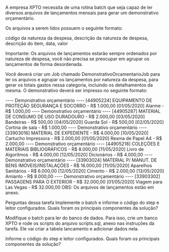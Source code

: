 A empresa XPTO necessita de uma rotina batch que seja capaz de ler diversos arquivos de lançamentos mensais para gerar um demonstrativo orçamentário.

Os arquivos a serem lidos possuem o seguinte formato:

código da natureza da despesa, descrição da natureza de despesa, descrição do item, data, valor

Importante: Os arquivos de lançamentos estarão sempre ordenados por natureza de despesa, você não precisa se preocupar em agrupar os lançamentos de forma desordenada.

Você deverá criar um Job chamado DemonstrativoOrcamentarioJob para ler os arquivos e agrupar os lançamentos por natureza da despesa, para gerar os totais gastos nessa categoria, incluindo os detalhamentos da mesma. O demonstrativo deverá ser impresso no seguinte formato:

---- Demonstrativo orçamentário ----
[44905224] EQUIPAMENTO DE PROTEÇÃO SEGURANÇA E SOCORRO - R$ 1.000,00
	 [01/05/2020] Alarme - R$ 1.000,00
---- Demonstrativo orçamentário ----
[44905287] MATERIAL DE CONSUMO DE USO DURADOURO - R$ 2.000,00
	 [03/05/2020] Bandeiras - R$ 500,00
	 [04/05/2020] Guarda Sol - R$ 500,00
	 [02/05/2020] Cortina de sala - R$ 1.000,00
---- Demonstrativo orçamentário ----
[33903016] MATERIAL DE EXPEDIENTE - R$ 4.000,00
	 [10/05/2020] Cartucho Impressora - R$ 2.000,00
	 [01/05/2020] Resma de Papel A4 - R$ 2.000,00
---- Demonstrativo orçamentário ----
[44905218] COLEÇÕES E MATERIAIS BIBLIOGRÁFICOS - R$ 8.000,00
	 [11/05/2020] Livro de Algoritmos - R$ 4.000,00
	 [12/05/2020] Dicionários - R$ 4.000,00
---- Demonstrativo orçamentário ----
[33903024] MATERIAL P/ MANUT. DE BENS IMÓVEIS/INSTALAÇÕES - R$ 16.000,00
	 [11/05/2020] Aparelhos Sanitários - R$ 6.000,00
	 [12/05/2020] Cimento - R$ 2.000,00
	 [13/05/2020] Amianto - R$ 8.000,00
---- Demonstrativo orçamentário ----
[33903302] PASSAGENS PARA O EXTERIOR - R$ 32.000,00
	 [01/05/2020] Viagem para Las Vegas - R$ 32.000,00
OBS: Os arquivos de lançamentos estão em anexo.

Perguntas dessa tarefa
Implemente o batch e informe o código do step e leitor configurados. Quais foram os principais componentes da solução?

Modifique o batch para ler do banco de dados. Para isso, crie um banco XPTO e rode os scripts do arquivo scripts.sql, anexo nas instruções da tarefa. Ele vai criar a tabela lancamento e adicionar dados nela.

Informe o código do step e leitor configurados. Quais foram os principais componentes da solução?